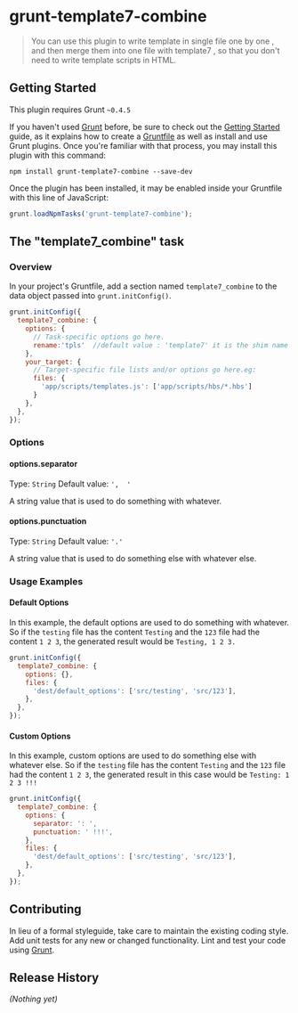 # grunt-template7-combine

> You can use this plugin to write template in single file one by one , and then merge them into one file with template7 , so that you don't need to write template scripts in HTML.

## Getting Started
This plugin requires Grunt `~0.4.5`

If you haven't used [Grunt](http://gruntjs.com/) before, be sure to check out the [Getting Started](http://gruntjs.com/getting-started) guide, as it explains how to create a [Gruntfile](http://gruntjs.com/sample-gruntfile) as well as install and use Grunt plugins. Once you're familiar with that process, you may install this plugin with this command:

```shell
npm install grunt-template7-combine --save-dev
```

Once the plugin has been installed, it may be enabled inside your Gruntfile with this line of JavaScript:

```js
grunt.loadNpmTasks('grunt-template7-combine');
```

## The "template7_combine" task

### Overview
In your project's Gruntfile, add a section named `template7_combine` to the data object passed into `grunt.initConfig()`.

```js
grunt.initConfig({
  template7_combine: {
    options: {
      // Task-specific options go here.
      rename:'tpls'  //default value : 'template7' it is the shim name of your require.config
    },
    your_target: {
      // Target-specific file lists and/or options go here.eg:
      files: {
        'app/scripts/templates.js': ['app/scripts/hbs/*.hbs']
      }
    },
  },
});
```

### Options

#### options.separator
Type: `String`
Default value: `',  '`

A string value that is used to do something with whatever.

#### options.punctuation
Type: `String`
Default value: `'.'`

A string value that is used to do something else with whatever else.

### Usage Examples

#### Default Options
In this example, the default options are used to do something with whatever. So if the `testing` file has the content `Testing` and the `123` file had the content `1 2 3`, the generated result would be `Testing, 1 2 3.`

```js
grunt.initConfig({
  template7_combine: {
    options: {},
    files: {
      'dest/default_options': ['src/testing', 'src/123'],
    },
  },
});
```

#### Custom Options
In this example, custom options are used to do something else with whatever else. So if the `testing` file has the content `Testing` and the `123` file had the content `1 2 3`, the generated result in this case would be `Testing: 1 2 3 !!!`

```js
grunt.initConfig({
  template7_combine: {
    options: {
      separator: ': ',
      punctuation: ' !!!',
    },
    files: {
      'dest/default_options': ['src/testing', 'src/123'],
    },
  },
});
```

## Contributing
In lieu of a formal styleguide, take care to maintain the existing coding style. Add unit tests for any new or changed functionality. Lint and test your code using [Grunt](http://gruntjs.com/).

## Release History
_(Nothing yet)_
